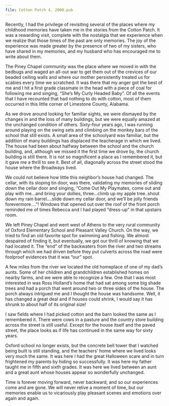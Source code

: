 ```yaml
---
file: Cotton Patch 4. 2000.pub
---
```

Recently, I had the privilege of revisiting several of the places where my childhood memories have taken me in the stories from the Cotton Patch. It was a rewarding visit, complete with the nostalgia that we experience when we realize that those times of the past are only memories. The joy of the experience was made greater by the presence of two of my sisters, who have shared in my memories, and my husband who has encouraged me to write about them.

The Piney Chapel community was the place where we moved in with the bedbugs and waged an all-out war to get them out of the crevices of our beaded ceiling walls and where our mother persistently treated us for scabies every time we scratched. It was there that my anger got the best of me and I hit a first grade classmate in the head with a piece of coal for following me and singing, “She’s My Curly Headed Baby”. Of all the events that I have recounted that had nothing to do with cotton, most of them occurred in this little corner of Limestone County, Alabama.

As we drove around looking for familiar sights, we were dismayed by the changes in and the loss of many buildings, but we were equally amazed at the unchanged condition of others. Sixty-four years ago, I was running around playing on the swing sets and climbing on the monkey bars of the school that still exists. A small area of the schoolyard was familiar, but the addition of many buildings has displaced the teacherage in which we lived. The house had been about halfway between the school and the church building, and, although we missed it the first time we drove by, the church building is still there. It is not so magnificent a place as I remembered it, but it gave me a thrill to see it. Best of all, diagonally across the street stood the house where the Broadways lived.

We could not believe how little this neighbor’s house had changed. The cellar, with its sloping tin door, was there, validating my memories of sliding down the cellar door and singing, “Come Out My Playmates, come out and play with me...and bring your dollies, three...climb up my apple tree..shout down my rain barrel....slide down my cellar door, and we’ll be jolly friends forevermore....”!
Windows that opened out over the roof of the front porch reminded me of times Rebecca and I had played “dress-up” in that upstairs room.

We left Piney Chapel and went west of Athens to the very rural community of Oxford Elementary School and Pleasant Valley Church. On the way, we tried to find an old favorite spot for swimming and fishing. We almost despaired of finding it, but eventually, we got our thrill of knowing that we had located it. The “end” of the backwaters from the river and two streams through which we had driven before they put culverts across the road were foolproof evidences that it was “our” spot.

A few miles from the river we located the old homeplace of one of my dad’s aunts. Some of her children and grandchildren established homes on nearby farms, and we were able to recognize a few. One that I was most interested in was Ross Holland’s home that had sat among some big shade trees and had a porch that went around two or three sides of the house. The porch always intrigued me and I thought the house was handsome. Well, it has changed a great deal and if houses could shrink, I would say it has shrunk to about half of its original size!

I saw fields where I had picked cotton and the barn looked the same as I remembered it. There were cows in a pasture and the country store building across the street is still useful. Except for the house itself and the paved street, the place looks as if life has continued in the same way for sixty years.

Oxford school no longer exists, but the concrete bell tower that I watched being built is still standing, and the teachers’ home where we lived looks very much the same. It was here I had the great Halloween scare and in turn frightened my parents by hiding so successfully. It was here my father taught me in fifth and sixth grades. It was here we lived between an aunt and a great aunt whose houses appear so wonderfully unchanged.

Time is forever moving forward, never backward, and so our experiences come and are gone. We will never relive a moment of time, but our memories enable us to vicariously play pleasant scenes and emotions over again and again.